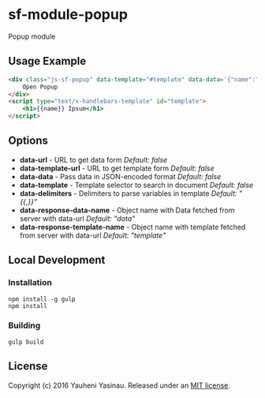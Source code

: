 # sf-module-popup

Popup module

## Usage Example
```html
<div class="js-sf-popup" data-template="#template" data-data='{"name":"Lorem"}'>
    Open Popup
</div>
<script type="text/x-handlebars-template" id="template">
    <h1>{{name}} Ipsum</h1>
</script>
```

## Options
* **data-url** - URL to get data form *Default: false*
* **data-template-url** - URL to get template form *Default: false*
* **data-data** - Pass data in JSON-encoded format *Default: false*
* **data-template** - Template selector to search in document *Default: false*
* **data-delimiters** - Delimiters to parse variables in template *Default: "{{,}}"*
* **data-response-data-name** - Object name with Data fetched from server with data-url *Default: "data"*
* **data-response-template-name** - Object name with template fetched from server with data-url *Default: "template"*

## Local Development

### Installation

    npm install -g gulp
    npm install

### Building

    gulp build


## License

Copyright (c) 2016 Yauheni Yasinau. Released under an [MIT license](https://github.com/sfjs/sf-module-popup/blob/master/LICENSE).
